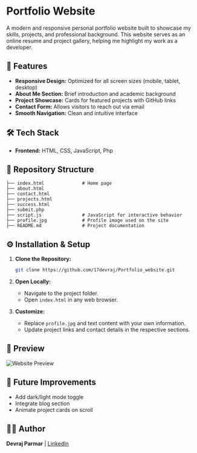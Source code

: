 # Portfolio Website

A modern and responsive personal portfolio website built to showcase my skills, projects, and professional background. This website serves as an online resume and project gallery, helping me highlight my work as a developer.

## 🚀 Features

* **Responsive Design:** Optimized for all screen sizes (mobile, tablet, desktop)
* **About Me Section:** Brief introduction and academic background
* **Project Showcase:** Cards for featured projects with GitHub links
* **Contact Form:** Allows visitors to reach out via email
* **Smooth Navigation:** Clean and intuitive interface

## 🛠️ Tech Stack

* **Frontend:** HTML, CSS, JavaScript, Php

## 📂 Repository Structure

```
├── index.html              # Home page
├── about.html
├── contact.html
├── projects.html
├── success.html
├── submit.php              
├── script.js               # JavaScript for interactive behavior
├── profile.jpg             # Profile image used on the site
├── README.md               # Project documentation
```

## ⚙️ Installation & Setup

1. **Clone the Repository:**

   ```bash
   git clone https://github.com/17devraj/Portfolio_website.git
   ```

2. **Open Locally:**

   * Navigate to the project folder.
   * Open `index.html` in any web browser.

3. **Customize:**

   * Replace `profile.jpg` and text content with your own information.
   * Update project links and contact details in the respective sections.

## 📸 Preview

![Website Preview](assets/preview.png)

## 🔮 Future Improvements

* Add dark/light mode toggle
* Integrate blog section
* Animate project cards on scroll

## 👨‍💻 Author

**Devraj Parmar** | [LinkedIn](https://linkedin.com/in/devraj-parmar)

